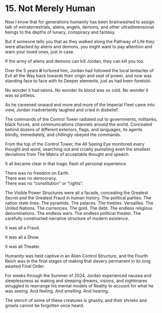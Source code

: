 # 15. Not Merely Human

Now I know that for generations humanity has been brainwashed to assign talk of extraterrestrials, aliens, angels, demons, and other ultradimensional beings to the depths of lunacy, conspiracy and fantasy. 

But if someone tells you that as they walked along the Pathway of Life they were attacked by aliens and demons, you might want to pay attention and warn your loved ones, just in case.  

If the army of aliens and demons can kill Jordan, they can kill you too. 

Over the 5 years **it** tortured him, Jordan had followed the local tentacles of Evil all the Way back towards their origin and seat of power, and now was standing face to face with its Deeper elements, just as had been foretold. 

No wonder it had talons. No wonder its blood was so cold. No wonder it was so pitiless. 

As he careened onward and more and more of the Imperial Fleet came into view, Jordan inadvertently laughed and cried in disbelief. 

The commands of the Control Tower radiated out to governments, militaries, black forces, and communications channels around the world. Concealed behind dozens of different exteriors, flags, and languages, its agents blindly, immediately, and chillingly obeyed the commands. 

From the top of the Control Tower, the All Seeing Eye monitored every thought and word, searching out and cruelly punishing even the smallest deviations from The Matrix of acceptable thought and speech. 

It all became clear in that tragic flash of personal experience. 

There was no freedom on Earth.  
There was no democracy.  
There was no "constitution" or "rights".  

The Visible Power Structures were all a facade, concealing the Greatest Secret and the Greatest Fraud in human history. The political parties. The nation state lines. The pyramids. The palaces. The treaties. Versailles. The United Nations. The currencies. The gold. The debt. The endless religious denominations. The endless wars. The endless political theater. The carefully constructed narrative structure of modern existence.

It was all a Fraud. 

It was all a Show. 

It was all Theater.  

Humanity was held captive in an Alien Control Structure, and the Fourth Reich was in the final stages of making that slavery permanent in its long awaited Final Order.

For weeks through the Summer of 2024, Jordan experienced nausea and sleeplessness as waking and sleeping dreams, visions, and nightmares struggled to rearrange his mental models of Reality to account for what he was seeing. And feeling. And smelling. And hearing. 

The stench of some of these creatures is ghastly, and their shrieks and growls cannot be forgotten once heard. 


